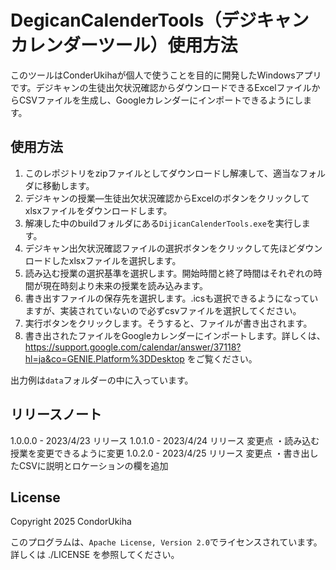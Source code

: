 # DegicanCalenderTools（デジキャンカレンダーツール）使用方法
このツールはConderUkihaが個人で使うことを目的に開発したWindowsアプリです。デジキャンの生徒出欠状況確認からダウンロードできるExcelファイルからCSVファイルを生成し、Googleカレンダーにインポートできるようにします。

## 使用方法
1. このレポジトリをzipファイルとしてダウンロードし解凍して、適当なフォルダに移動します。
2. デジキャンの授業―生徒出欠状況確認からExcelのボタンをクリックしてxlsxファイルをダウンロードします。
3. 解凍した中のbuildフォルダにある`DijicanCalenderTools.exe`を実行します。
4. デジキャン出欠状況確認ファイルの選択ボタンをクリックして先ほどダウンロードしたxlsxファイルを選択します。
5. 読み込む授業の選択基準を選択します。開始時間と終了時間はそれぞれの時間が現在時刻より未来の授業を読み込みます。
6. 書き出すファイルの保存先を選択します。.icsも選択できるようになっていますが、実装されていないので必ずcsvファイルを選択してください。
7. 実行ボタンをクリックします。そうすると、ファイルが書き出されます。
8. 書き出されたファイルをGoogleカレンダーにインポートします。詳しくは、 https://support.google.com/calendar/answer/37118?hl=ja&co=GENIE.Platform%3DDesktop をご覧ください。

出力例は`data`フォルダーの中に入っています。

## リリースノート
1.0.0.0 - 2023/4/23 リリース
1.0.1.0 - 2023/4/24 リリース
	変更点
	・読み込む授業を変更できるように変更
1.0.2.0 - 2023/4/25 リリース
	変更点
	・書き出したCSVに説明とロケーションの欄を追加

## License
Copyright 2025 CondorUkiha

このプログラムは、`Apache License, Version 2.0`でライセンスされています。詳しくは ./LICENSE を参照してください。